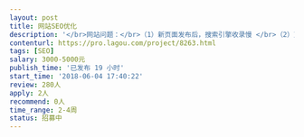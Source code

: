 ```yaml
---                
layout: post       
title: 网站SEO优化           
description: '</br>网站问题：</br>（1）新页面发布后，搜索引擎收录慢 </br>（2）页面收录后，有收录未有排名</br>（3）除首页设置的关键词有排名，其余页面均无排名。</br></br>需求：</br>（1）提供网站SEO优化方案，以及页面代码的优化意见</br>（2）提升网站搜索引擎的友善度，提升网站的百度权重</br>（3）提升网站主要页面的关键词排名问题（最少需要有排名10页内）</br>（4）对于个别关键词做到首页</br>（5）网站日均uv提升到500-1000；1K以上更好（另追加红包）。</br>'     
contenturl: https://pro.lagou.com/project/8263.html      
tags: [SEO]            
salary: 3000-5000元          
publish_time: '已发布 19 小时'         
start_time: '2018-06-04 17:40:22'           
review: 280人                   
apply: 2人                   
recommend: 0人                   
time_range: 2-4周              
status: 招募中                  
---                 
```

